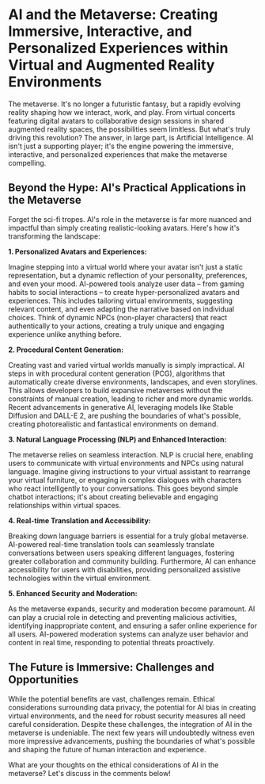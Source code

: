 # AI and the Metaverse: Creating Immersive, Interactive, and Personalized Experiences within Virtual and Augmented Reality Environments

The metaverse.  It's no longer a futuristic fantasy, but a rapidly evolving reality shaping how we interact, work, and play.  From virtual concerts featuring digital avatars to collaborative design sessions in shared augmented reality spaces, the possibilities seem limitless.  But what's truly driving this revolution?  The answer, in large part, is Artificial Intelligence.  AI isn't just a supporting player; it's the engine powering the immersive, interactive, and personalized experiences that make the metaverse compelling.

## Beyond the Hype: AI's Practical Applications in the Metaverse

Forget the sci-fi tropes.  AI's role in the metaverse is far more nuanced and impactful than simply creating realistic-looking avatars.  Here's how it's transforming the landscape:

**1. Personalized Avatars and Experiences:**

Imagine stepping into a virtual world where your avatar isn't just a static representation, but a dynamic reflection of your personality, preferences, and even your mood.  AI-powered tools analyze user data – from gaming habits to social interactions – to create hyper-personalized avatars and experiences. This includes tailoring virtual environments, suggesting relevant content, and even adapting the narrative based on individual choices.  Think of dynamic NPCs (non-player characters) that react authentically to your actions, creating a truly unique and engaging experience unlike anything before.

**2. Procedural Content Generation:**

Creating vast and varied virtual worlds manually is simply impractical.  AI steps in with procedural content generation (PCG), algorithms that automatically create diverse environments, landscapes, and even storylines.  This allows developers to build expansive metaverses without the constraints of manual creation, leading to richer and more dynamic worlds.  Recent advancements in generative AI, leveraging models like Stable Diffusion and DALL-E 2, are pushing the boundaries of what's possible, creating photorealistic and fantastical environments on demand.

**3. Natural Language Processing (NLP) and Enhanced Interaction:**

The metaverse relies on seamless interaction.  NLP is crucial here, enabling users to communicate with virtual environments and NPCs using natural language.  Imagine giving instructions to your virtual assistant to rearrange your virtual furniture, or engaging in complex dialogues with characters who react intelligently to your conversations. This goes beyond simple chatbot interactions; it's about creating believable and engaging relationships within virtual spaces.

**4. Real-time Translation and Accessibility:**

Breaking down language barriers is essential for a truly global metaverse.  AI-powered real-time translation tools can seamlessly translate conversations between users speaking different languages, fostering greater collaboration and community building.  Furthermore, AI can enhance accessibility for users with disabilities, providing personalized assistive technologies within the virtual environment.

**5. Enhanced Security and Moderation:**

As the metaverse expands, security and moderation become paramount.  AI can play a crucial role in detecting and preventing malicious activities, identifying inappropriate content, and ensuring a safer online experience for all users.  AI-powered moderation systems can analyze user behavior and content in real time, responding to potential threats proactively.


## The Future is Immersive: Challenges and Opportunities

While the potential benefits are vast, challenges remain. Ethical considerations surrounding data privacy, the potential for AI bias in creating virtual environments, and the need for robust security measures all need careful consideration.  Despite these challenges, the integration of AI in the metaverse is undeniable.  The next few years will undoubtedly witness even more impressive advancements, pushing the boundaries of what's possible and shaping the future of human interaction and experience.


What are your thoughts on the ethical considerations of AI in the metaverse?  Let's discuss in the comments below!
